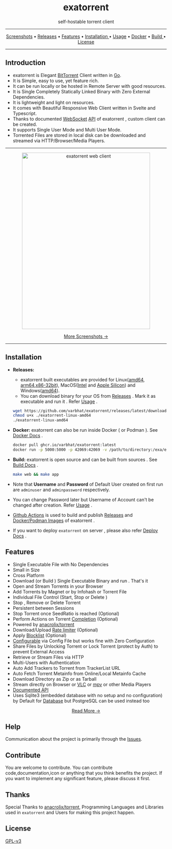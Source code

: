 <h1 align="center">exatorrent</h1> 
<p align="center">self-hostable torrent client</p>

<hr>
<p align="center"><a href="docs/screenshots.md">Screenshots</a> &bull; <a href="https://github.com/varbhat/exatorrent/releases/latest">Releases</a> &bull; <a href="#features">Features</a> &bull; <a href="#installation"> Installation </a> &bull; <a href="docs/usage.md"> Usage</a> &bull; <a href="docs/docker.md">Docker</a> &bull; <a href="docs/build.md"> Build </a> &bull; <a href="LICENSE">License</a></p>
<hr>


## Introduction
* exatorrent is Elegant [BitTorrent](https://www.bittorrent.org/) Client written in [Go](https://go.dev/). 
* It is Simple, easy to use, yet feature rich.
* It can be run locally or be hosted in Remote Server with good resources. 
* It is Single Completely Statically Linked Binary with Zero External Dependencies.
* It is lightweight and light on resources. 
* It comes with Beautiful Responsive Web Client written in Svelte and Typescript.
* Thanks to documented [WebSocket](https://datatracker.ietf.org/doc/html/rfc6455) [API](docs/API.md) of exatorrent , custom client can be created.
* It supports Single User Mode and Multi User Mode.
* Torrented Files are stored in local disk can be downloaded and streamed via HTTP/Browser/Media Players.

<hr>
<p align="center">
<img src="https://raw.githubusercontent.com/varbhat/assets/main/exatorrent/main.png" alt="exatorrent web client" width=400 height=550 />
  <p align="center"><a href="docs/screenshots.md">More Screenshots →</a></p>
</p>
<hr>

## Installation
* **Releases:** 
  
  * exatorrent built executables are provided for Linux([amd64](https://github.com/varbhat/exatorrent/releases/latest/download/exatorrent-linux-amd64), [arm64](https://github.com/varbhat/exatorrent/releases/latest/download/exatorrent-linux-arm64),[x86-32bit](https://github.com/varbhat/exatorrent/releases/latest/download/exatorrent-linux-x86)), MacOS([Intel](https://github.com/varbhat/exatorrent/releases/latest/download/exatorrent-darwin-amd64) and [Apple Silicon](https://github.com/varbhat/exatorrent/releases/latest/download/exatorrent-darwin-arm64)) and Windows([amd64](https://github.com/varbhat/exatorrent/releases/latest/download/exatorrent-win-amd64.exe)).
  * You can download binary for your OS from [Releases](https://github.com/varbhat/exatorrent/releases/latest) . Mark it as executable and run it . Refer [Usage](docs/usage.md) .
  ```bash
  wget https://github.com/varbhat/exatorrent/releases/latest/download/exatorrent-linux-amd64
  chmod u+x ./exatorrent-linux-amd64
  ./exatorrent-linux-amd64
  ```
 * **Docker:** exatorrent can also be run inside Docker ( or Podman ). See [Docker Docs](docs/docker.md) .
   ```bash
   docker pull ghcr.io/varbhat/exatorrent:latest
   docker run -p 5000:5000 -p 42069:42069 -v /path/to/directory:/exa/exadir ghcr.io/varbhat/exatorrent:latest
   ```
 * **Build:** exatorrent is open source and can be built from sources . See [Build Docs](docs/build.md) .
   ```bash
   make web && make app
   ```

* Note that **Username** and **Password** of Default User created on first run are `adminuser` and `adminpassword` respectively.
* You can change Password later but Username of Account can't be changed after creation. Refer [Usage](docs/usage.md#-admin) .
* [Github Actions](https://github.com/features/actions) is used to build and publish [Releases](https://github.com/varbhat/exatorrent/releases/latest) and [Docker/Podman Images](https://ghcr.io/varbhat/exatorrent) of exatorrent .
* If you want to deploy `exatorrent` on server , please also refer [Deploy Docs](docs/deploy.md) .

## Features
* Single Executable File with No Dependencies 
* Small in Size
* Cross Platform
* Download (or Build ) Single Executable Binary and run . That's it 
* Open and Stream Torrents in your Browser 
* Add Torrents by Magnet or by Infohash or Torrent File
* Individual File Control (Start, Stop or Delete )
* Stop , Remove or Delete Torrent
* Persistent between Sessions
* Stop Torrent once SeedRatio is reached (Optional)
* Perform Actions on Torrent [Completion](docs/config.md#actions-on-torrent-completion) (Optional)
* Powered by [anacrolix/torrent](https://github.com/anacrolix/torrent)
* Download/Upload [Rate limiter](docs/usage.md#rate-limiter) (Optional)
* Apply [Blocklist](docs/usage.md#blocklist) (Optional)
* [Configurable](docs/config.md) via Config File but works fine with Zero Configuration
* Share Files by Unlocking Torrent or Lock Torrent (protect by Auth)  to prevent External Access 
* Retrieve or Stream Files via HTTP
* Multi-Users with Authentication
* Auto Add Trackers to Torrent from TrackerList URL
* Auto Fetch Torrent Metainfo from Online/Local Metainfo Cache
* Download Directory as Zip or as Tarball
* Stream directly on Browser or [VLC](https://www.videolan.org/vlc/) or [mpv](https://mpv.io/) or other Media Players
* [Documented API](docs/API.md)
* Uses Sqlite3 (embedded database with no setup and no configuration) by Default for [Database](docs/database.md) but PostgreSQL can be used instead too

<p align="center">
  <p align="center"><a href="docs/features.md">Read More →</a></p>
</p>

## Help
Communication about the project is primarily through the [Issues](https://github.com/varbhat/exatorrent/issues).

## Contribute
You are welcome to contribute. You can contribute code,documentation,icon or anything that you think benefits the project. If you want to implement any significant feature, please discuss it first.

## Thanks
Special Thanks to [anacrolix/torrent](https://github.com/anacrolix/torrent), Programming Languages and Libraries used in `exatorrent` and Users for making this project happen.

## License
[GPL-v3](LICENSE)
